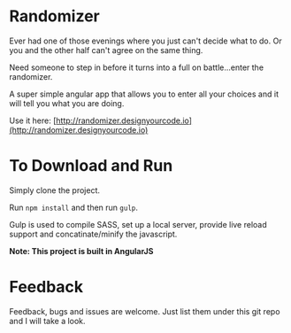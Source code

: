 Randomizer
==========

Ever had one of those evenings where you just can't decide what to do. Or you and the other half can't agree on the same thing.

Need someone to step in before it turns into a full on battle...enter the randomizer.

A super simple angular app that allows you to enter all your choices and it will tell you what you are doing.

Use it here: [http://randomizer.designyourcode.io](http://randomizer.designyourcode.io)


To Download and Run
===================

Simply clone the project.

Run `npm install` and then run `gulp`.

Gulp is used to compile SASS, set up a local server, provide live reload support and concatinate/minify the javascript.

**Note: This project is built in AngularJS**

Feedback
========

Feedback, bugs and issues are welcome. Just list them under this git repo and I will take a look.
